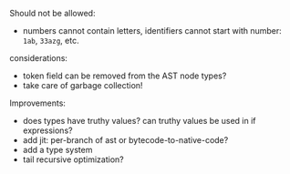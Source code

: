 Should not be allowed:
- numbers cannot contain letters, identifiers cannot start with number: `1ab`, `33azg`, etc. 

considerations:
- token field can be removed from the AST node types?
- take care of garbage collection!

Improvements:
- does types have truthy values? can truthy values be used in if expressions?
- add jit: per-branch of ast or bytecode-to-native-code?
- add a type system
- tail recursive optimization?